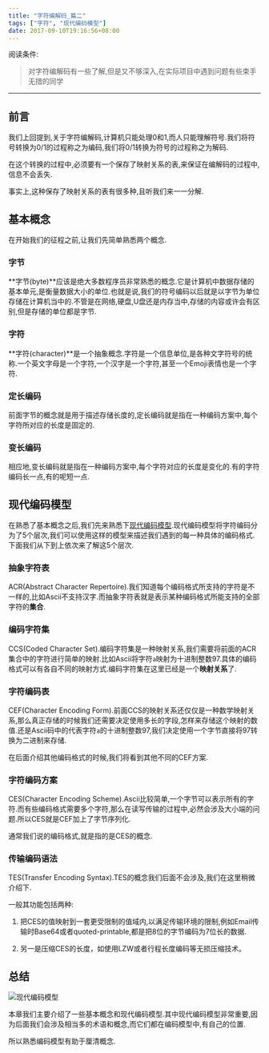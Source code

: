 ```yaml
---
title: "字符编解码_篇二"
tags: ["字符", "现代编码模型"]
date: 2017-09-10T19:16:56+08:00
---
```


阅读条件:
> 对字符编解码有一些了解,但是又不够深入,在实际项目中遇到问题有些束手无措的同学


---

<!--more-->

## 前言
我们上回提到,关于字符编解码,计算机只能处理0和1,而人只能理解符号.我们将符号转换为0/1的过程称之为编码,我们将0/1转换为符号的过程称之为解码.

在这个转换的过程中,必须要有一个保存了映射关系的表,来保证在编解码的过程中,信息不会丢失.

事实上,这种保存了映射关系的表有很多种,且听我们来一一分解.

## 基本概念
在开始我们的征程之前,让我们先简单熟悉两个概念.

### 字节
**字节(byte)**应该是绝大多数程序员非常熟悉的概念.它是计算机中数据存储的基本单元,是衡量数据大小的单位.也就是说,我们的符号编码以后就是以字节为单位存储在计算机当中的.不管是在网络,硬盘,U盘还是内存当中,存储的内容或许会有区别,但是存储的单位都是字节.

### 字符
**字符(character)**是一个抽象概念.字符是一个信息单位,是各种文字符号的统称.一个英文字母是一个字符,一个汉字是一个字符,甚至一个Emoji表情也是一个字符.

### 定长编码
前面字节的概念就是用于描述存储长度的,定长编码就是指在一种编码方案中,每个字符所对应的长度是固定的.

### 变长编码
相应地,变长编码就是指在一种编码方案中,每个字符对应的长度是变化的.有的字符编码长一点,有的呢短一点.


## 现代编码模型
在熟悉了基本概念之后,我们先来熟悉下[现代编码模型](https://zh.wikipedia.org/wiki/%E5%AD%97%E7%AC%A6%E7%BC%96%E7%A0%81).现代编码模型将字符编码分为了5个层次,我们可以使用这样的模型来描述我们遇到的每一种具体的编码格式.下面我们从下到上依次来了解这5个层次.

### 抽象字符表
ACR(Abstract Character Repertoire).我们知道每个编码格式所支持的字符是不一样的,比如Ascii不支持汉字.而抽象字符表就是表示某种编码格式所能支持的全部字符的**集合**.

### 编码字符集
CCS(Coded Character Set).编码字符集是一种映射关系,我们需要将前面的ACR集合中的字符进行简单的映射.比如Ascii将字符`a`映射为十进制整数97.具体的编码格式可以有各自不同的映射方式.编码字符集在这里已经是一个**映射关系**了.

### 字符编码表
CEF(Character Encoding Form).前面CCS的映射关系还仅仅是一种数学映射关系,那么真正存储的时候我们还需要决定使用多长的字段,怎样来存储这个映射的数值.还是Ascii码中的代表字符`a`的十进制整数97,我们决定使用一个字节直接将97转换为二进制来存储.

在后面介绍其他编码格式的时候,我们将看到其他不同的CEF方案.

### 字符编码方案
CES(Character Encoding Scheme).Ascii比较简单,一个字节可以表示所有的字符.而有些编码格式需要多个字符,那么在读写传输的过程中,必然会涉及大小端的问题.所以CES就是CEF加上了字节序列化.

通常我们说的编码格式,就是指的是CES的概念.

### 传输编码语法
TES(Transfer Encoding Syntax).TES的概念我们后面不会涉及,我们在这里稍微介绍下.

一般其功能包括两种:
1. 把CES的值映射到一套更受限制的值域内,以满足传输环境的限制,例如Email传输时Base64或者quoted-printable,都是把8位的字节编码为7位长的数据.

2. 另一是压缩CES的长度，如使用LZW或者行程长度编码等无损压缩技术。

## 总结
![现代编码模型](http://ww1.sinaimg.cn/large/006kvZhRly1fjeuvzrc3mj31h80wmgtw.jpg)

本章我们主要介绍了一些基本概念和现代编码模型.其中现代编码模型非常重要,因为后面我们会涉及相当多的术语和概念,而它们都在编码模型中,有自己的位置.

所以熟悉编码模型有助于厘清概念.
